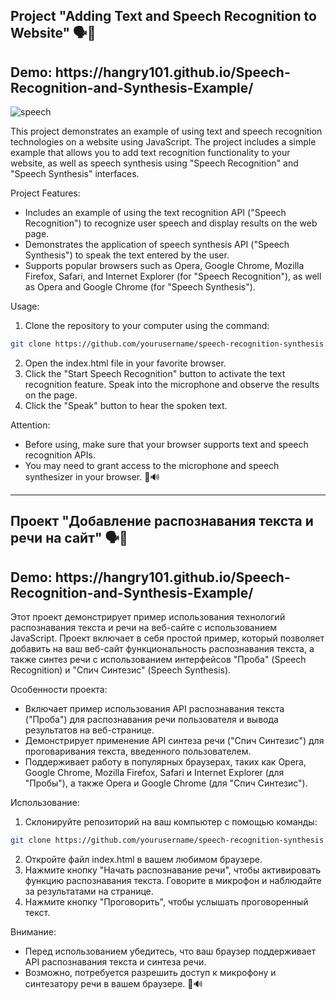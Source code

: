 <h2>Project "Adding Text and Speech Recognition to Website" 🗣️📝</h2>

<h2>Demo: https://hangry101.github.io/Speech-Recognition-and-Synthesis-Example/</h2>

![speech](https://github.com/HAngry101/Speech-Recognition-and-Synthesis-Example/assets/168013853/2a7ac54c-d8b7-4afc-814c-3225e68bb62e)


This project demonstrates an example of using text and speech recognition technologies on a website using JavaScript. The project includes a simple example that allows you to add text recognition functionality to your website, as well as speech synthesis using "Speech Recognition" and "Speech Synthesis" interfaces.

Project Features:
- Includes an example of using the text recognition API ("Speech Recognition") to recognize user speech and display results on the web page.
- Demonstrates the application of speech synthesis API ("Speech Synthesis") to speak the text entered by the user.
- Supports popular browsers such as Opera, Google Chrome, Mozilla Firefox, Safari, and Internet Explorer (for "Speech Recognition"), as well as Opera and Google Chrome (for "Speech Synthesis").

Usage:
1. Clone the repository to your computer using the command:
```bash
git clone https://github.com/yourusername/speech-recognition-synthesis.git
```
2. Open the index.html file in your favorite browser.
3. Click the "Start Speech Recognition" button to activate the text recognition feature. Speak into the microphone and observe the results on the page.
4. Click the "Speak" button to hear the spoken text.

Attention:
- Before using, make sure that your browser supports text and speech recognition APIs.
- You may need to grant access to the microphone and speech synthesizer in your browser. 🎤🔊


-----

<h2>Проект "Добавление распознавания текста и речи на сайт" 🗣️📝</h2>

<h2>Demo: https://hangry101.github.io/Speech-Recognition-and-Synthesis-Example/</h2>

Этот проект демонстрирует пример использования технологий распознавания текста и речи на веб-сайте с использованием JavaScript. Проект включает в себя простой пример, который позволяет добавить на ваш веб-сайт функциональность распознавания текста, а также синтез речи с использованием интерфейсов "Проба" (Speech Recognition) и "Спич Синтезис" (Speech Synthesis).

Особенности проекта:
- Включает пример использования API распознавания текста ("Проба") для распознавания речи пользователя и вывода результатов на веб-странице.
- Демонстрирует применение API синтеза речи ("Спич Синтезис") для проговаривания текста, введенного пользователем.
- Поддерживает работу в популярных браузерах, таких как Opera, Google Chrome, Mozilla Firefox, Safari и Internet Explorer (для "Пробы"), а также Opera и Google Chrome (для "Спич Синтезис").

Использование:
1. Склонируйте репозиторий на ваш компьютер с помощью команды:
```bash
git clone https://github.com/yourusername/speech-recognition-synthesis.git
```
2. Откройте файл index.html в вашем любимом браузере.
3. Нажмите кнопку "Начать распознавание речи", чтобы активировать функцию распознавания текста. Говорите в микрофон и наблюдайте за результатами на странице.
4. Нажмите кнопку "Проговорить", чтобы услышать проговоренный текст.

Внимание:
- Перед использованием убедитесь, что ваш браузер поддерживает API распознавания текста и синтеза речи.
- Возможно, потребуется разрешить доступ к микрофону и синтезатору речи в вашем браузере. 🎤🔊
